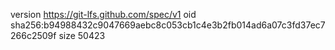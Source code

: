 version https://git-lfs.github.com/spec/v1
oid sha256:b94988432c9047669aebc8c053cb1c4e3b2fb014ad6a07c3fd37ec7266c2509f
size 50423
